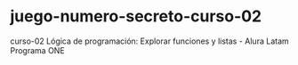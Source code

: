 # juego-numero-secreto-curso-02
curso-02 Lógica de programación: Explorar funciones y listas - Alura Latam Programa ONE
